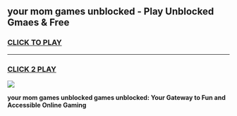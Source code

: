
## your mom games unblocked - Play Unblocked Gmaes & Free
<h3>
<a href="https://news.freeplayer.one?title=your_mom_games_unblocked&ref=23F">CLICK TO PLAY</a></h3>
<hr>

<h3>
<a href="https://news.freeplayer.one?title=your_mom_games_unblocked&ref=23F">CLICK 2 PLAY</a>
  
</h3>

<a href="https://news.freeplayer.one?title=your_mom_games_unblocked&ref=23F/"><img src="https://clearcache.store/games.png"></a>


**your mom games unblocked games unblocked: Your Gateway to Fun and Accessible Online Gaming**
